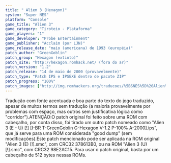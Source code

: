```yaml
---
title: " Alien 3 (Hexagon)"
system: "Super NES"
platform: "Console"
game_title: "Alien 3"
game_category: "Tiroteio - Plataforma"
game_players: "1"
game_developer: "Probe Entertainment"
game_publisher: "Acclaim (por LJN)"
game_release_date: "maio (americana) de 1993 (européia)"
patch_author: "GreenGoblin"
patch_group: "Hexagon (extinto)"
patch_site: "http://hexagon.romhack.net/ (fora do ar)"
patch_version: "1.2"
patch_release: "14 de maio de 2000 (provavelmente)"
patch_type: "Patch IPS e IPSEXE dentro de pacote ZIP"
patch_progress: "100%"
patch_images: ["http://img.romhackers.org/traducoes/%5BSNES%5D%20Alien%203%20-%20Hexagon%20-%201.png","http://img.romhackers.org/traducoes/%5BSNES%5D%20Alien%203%20-%20Hexagon%20-%202.png","http://img.romhackers.org/traducoes/%5BSNES%5D%20Alien%203%20-%20Hexagon%20-%203.png"]
---
```

Tradução com fonte acentuada e boa parte do texto do jogo traduzido, apesar de muitos termos sem tradução (a maioria provavelmente por problemas com espaço, mas outros sem justificativa lógica como "corridor").ATENÇÃO:O patch original foi feito sobre uma ROM com cabeçalho, por conta disso, foi tirado um outro patch nomeado como "Alien 3 (E - U) [!] [I-BR T-GreenGoblin G-Hexagon V-1.2 P-100% A-2000].ips", que já serve para uma ROM considerada "good dump" (sem modificações).Este patch mencionado pode ser aplicada na ROM original "Alien 3 (E) [!].smc", com CRC32 378613B0, ou na ROM "Alien 3 (U) [!].smc", com CRC32 98E2AC15. Para usar o patch original, basta por um cabeçalho de 512 bytes nessas ROMs.